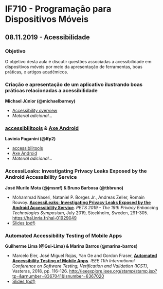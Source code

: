 # IF710 - Programação para Dispositivos Móveis

## 08.11.2019 - Acessibilidade

### Objetivo

O objetivo desta aula é discutir questões associadas a acessibilidade em dispositivos móveis por meio da apresentação de ferramentas, boas práticas, e artigos acadêmicos. 

### Criação e apresentação de um aplicativo ilustrando boas práticas relacionadas a acessibilidade 
**Michael Júnior (@michaelbarney)**

- [Accessibility overview](https://developer.android.com/guide/topics/ui/accessibility)
- _Material adicional..._

### [accessibilitools](https://github.com/novoda/accessibilitools) & [Axe Android](https://github.com/dequelabs/axe-android)
**Lavinia Paganini (@lfp2)**

- [accessibilitools](https://github.com/novoda/accessibilitools)
- [Axe Android](https://github.com/dequelabs/axe-android)
- _Material adicional..._

### AccessiLeaks: Investigating Privacy Leaks Exposed by the Android Accessibility Service
**José Murilo Mota (@jmsmf) & Bruno Barbosa (@tbbruno)**

- Mohammad Naseri, Nataniel P. Borges Jr., Andreas Zeller, Romain Rouvoy. [**AccessiLeaks: Investigating Privacy Leaks Exposed by the Android Accessibility Service**](https://hal.inria.fr/hal-01929049). *PETS 2019 - The 19th Privacy Enhancing Technologies Symposium*, July 2019, Stockholm, Sweden, 291-305. https://hal.inria.fr/hal-01929049
- [Slides (pdf)](accessileaks.pdf)

### Automated Accessibility Testing of Mobile Apps
**Guilherme Lima (@Gui-Lima) & Marina Barros (@marina-barros)**

- Marcelo Eler, José Miguel Rojas, Yan Ge and Gordon Fraser, [**Automated Accessibility Testing of Mobile Apps**](http://ieeexplore.ieee.org/stamp/stamp.jsp?tp=&arnumber=8367041&isnumber=8367020). *IEEE 11th International Conference on Software Testing, Verification and Validation (ICST)*, Vasteras, 2018, pp. 116-126. http://ieeexplore.ieee.org/stamp/stamp.jsp?tp=&arnumber=8367041&isnumber=8367020
- [Slides (pdf)](MATE.pdf)
